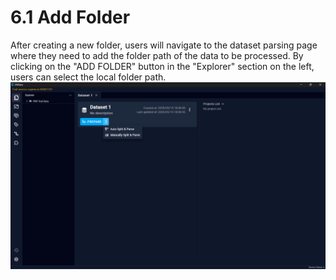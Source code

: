# 6.1 Add Folder
After creating a new folder, users will navigate to the dataset parsing page where they need to add the folder path of the data to be processed. By clicking on the "ADD FOLDER" button in the "Explorer" section on the left, users can select the local folder path.
![Image](../images/image_30.png)